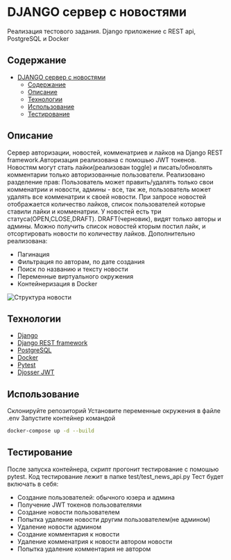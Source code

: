 # DJANGO сервер с новостями
Реализация тестового задания. Django приложение с REST api, PostgreSQL и Docker

## Содержание
- [DJANGO сервер с новостями](#django-сервер-с-новостями)
  - [Содержание](#содержание)
  - [Описание](#описание)
  - [Технологии](#технологии)
  - [Использование](#использование)
  - [Тестирование](#тестирование)

## Описание
Сервер авторизации, новостей, комменатриев и лайков на Django REST framework.Авторизация реализована с помошью JWT токенов. 
Новостям могут стать лайки(реализован toggle) и писать/обновлять комментарии только авторизованные пользователи. 
Реализовано разделение прав: Пользователь может править/удалять только свои комменатрии и новости, админы - все, так же, пользователь может удалять все комменатрии к своей новости.
При запросе новостей отображается количество лайков, список пользователей которые ставили лайки и комменатрии.
У новостей есть три статуса(OPEN,CLOSE,DRAFT). DRAFT(черновик), видят только авторы и админы.
Можно получить список новостей кторым постил лайк, и отсортировать новости по количеству лайков.
Дополнительно реализована:
- Пагинация
- Фильтрация по авторам, по дате создания
- Поиск по названию и тексту новости
- Переменные виртуального окружения
- Контейнеризация в Docker

![Структура новости](https://i.ibb.co/gjpw3BJ/2023-07-24-153039.png)

## Технологии
- [Django](https://www.djangoproject.com/)
- [Django REST framework](https://www.django-rest-framework.org/)
- [PostgreSQL](https://www.postgresql.org/)
- [Docker](https://www.docker.com/)
- [Pytest](https://docs.pytest.org/)
- [Djosser JWT](https://djoser.readthedocs.io/)

## Использование
Склонируйте репозиторий
Установите переменные окружения в файле .env
Запустите контейнер командой
```sh
docker-compose up -d --build
```

## Тестирование
После запуска контейнера, скрипт прогонит тестирование с помошью pytest. Код тестирование лежит в папке test/test_news_api.py
Тест будет включать в себя: 
- Создание пользователей: обычного юзера и админа
- Получение JWT токенов пользователями
- Создание новости пользователем
- Попытка удаление новости другим пользователем(не админом)
- Удаление новости админом
- Создание комментария к новости
- Удаление комменатрия к новости автором новости
- Попытка удаление комментария не автором
